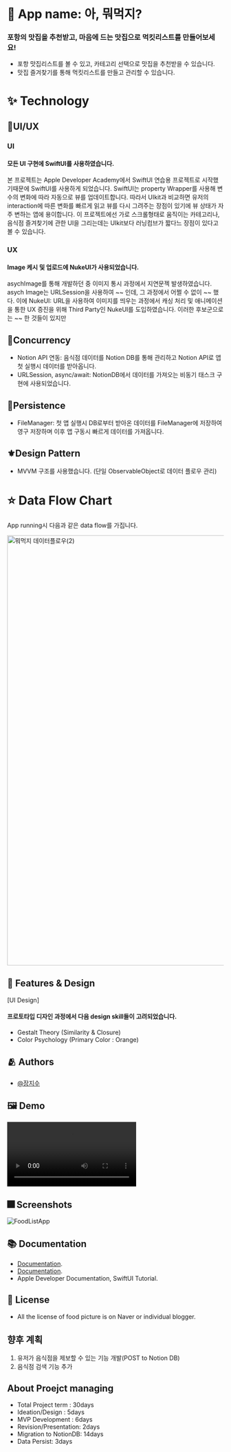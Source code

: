 

# :iphone: App name: 아, 뭐먹지?
### 포항의 맛집을 추천받고, 마음에 드는 맛집으로 먹킷리스트를 만들어보세요!

- 포항 맛집리스트를 볼 수 있고, 카테고리 선택으로 맛집을 추천받을 수 있습니다.
- 맛집 즐겨찾기를 통해 먹킷리스트를 만들고 관리할 수 있습니다.

# :sparkles: Technology

## 📱UI/UX
### UI
#### 모든 UI 구현에 SwiftUI를 사용하였습니다.
 본 프로젝트는 Apple Developer Academy에서 SwiftUI 연습용 프로젝트로 시작했기때문에 SwiftUI를 사용하게 되었습니다. 
SwiftUI는 property Wrapper를 사용해 변수의 변화에 따라 자동으로 뷰를 업데이트합니다. 따라서 UIkit과 비교하면 유저의 interaction에 따른 변화를 빠르게 읽고 뷰를 다시 그려주는 장점이 있기에 뷰 상태가 자주 변하는 앱에 용이합니다. 이 프로젝트에선 가로 스크롤형태로 움직이는 카테고리나, 음식점 즐겨찾기에 관한 UI을 그리는데는 UIkit보다 러닝컴브가 짧다느 장점이 있다고 볼 수 있습니다.

### UX
#### Image 케시 및 업로드에 NukeUI가 사용되었습니다. 
 asychImage를 통해 개발하던 중 이미지 통시 과정에서 지연문젝 발생하였습니다. asych Image는 URLSession을 사용하여 ~~ 인데, 그 과정에서 어쩔 수 없이 ~~ 했다. 
이에 NukeUI: URL을 사용하여 이미지를 띄우는 과정에서 캐싱 처리 및 애니메이션을 통한 UX 증진을 위해 Third Party인 NukeUI를 도입하였습니다. 이러한 후보군으로는 ~~ 한 것들이 있지만 

## 📡Concurrency
- Notion API 연동: 음식점 데이터를 Notion DB를 통해 관리하고 Notion API로 앱 첫 실행시 데이터를 받아옵니다.
- URLSession, async/await: NotionDB에서 데이터를 가져오는 비동기 태스크 구현에 사용되었습니다.
  
## 💾Persistence
- FileManager: 첫 앱 실행시 DB로부터 받아온 데이터를 FileManager에 저장하여 영구 저장하며 이후 앱 구동시 빠르게 데이터를 가져옵니다.

## ⚜️Design Pattern
- MVVM 구조를 사용했습니다. (단일 ObservableObject로 데이터 플로우 관리)

# :star: Data Flow Chart
App running시 다음과 같은 data flow를 가집니다.

<img width="1000" alt="뭐먹지 데이터플로우(2)" src="https://user-images.githubusercontent.com/103009135/193453266-b85cd315-948e-4581-8304-b5b575cd0894.png">


## :pushpin: Features & Design

[UI Design]
#### 프로토타입 디자인 과정에서 다음 design skill들이 고려되었습니다.
- Gestalt Theory (Similarity & Closure)
- Color Psychology (Primary Color : Orange) 


## :people_hugging: Authors

- [@장지수](https://github.com/Rookie0031/)

## :framed_picture: Demo

![Demo_](https://user-images.githubusercontent.com/103009135/167295208-ab3a14dc-d9fa-4218-a70b-a090c697f26e.mp4)




## :fireworks: Screenshots

![FoodListApp](https://user-images.githubusercontent.com/103009135/167294897-a332ac1e-31d5-4c36-8140-38bf3f7a2727.png )


## :books: Documentation

- [Documentation](https://github.com/MMMIIIN/Gominsee). 
- [Documentation](https://github.com/MMMIIIN/wwdc2022). 
- Apple Developer Documentation, SwiftUI Tutorial. 
 


## :lock_with_ink_pen: License
- All the license of food picture is on Naver or individual blogger.

## 향후 계획
1. 유저가 음식점을 제보할 수 있는 기능 개발(POST to Notion DB)
2. 음식점 검색 기능 추가

## About Proejct managing
- Total Project term : 30days
- Ideation/Design : 5days
- MVP Development : 6days
- Revision/Presentation: 2days
- Migration to NotionDB: 14days
- Data Persist: 3days

